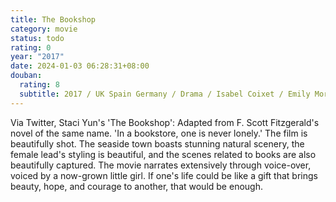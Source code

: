```yaml
---
title: The Bookshop
category: movie
status: todo
rating: 0
year: "2017"
date: 2024-01-03 06:28:31+08:00
douban:
  rating: 8
  subtitle: 2017 / UK Spain Germany / Drama / Isabel Coixet / Emily Mortimer Bill Nighy
---
```


Via Twitter, Staci Yun's 'The Bookshop': Adapted from F. Scott Fitzgerald's novel of the same name. 'In a bookstore, one is never lonely.' The film is beautifully shot. The seaside town boasts stunning natural scenery, the female lead's styling is beautiful, and the scenes related to books are also beautifully captured. The movie narrates extensively through voice-over, voiced by a now-grown little girl. If one's life could be like a gift that brings beauty, hope, and courage to another, that would be enough.

